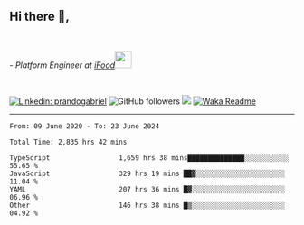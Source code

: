 <h2>Hi there  👋,</h2> </br>

<p><em>- Platform Engineer at <a href="https://www.ifood.com.br/">iFood</a><img src="https://media.giphy.com/media/WUlplcMpOCEmTGBtBW/giphy.gif" width="30"> 
</em></p></br>


[![Linkedin: prandogabriel](https://img.shields.io/badge/-prandogabriel-blue?style=flat-square&logo=Linkedin&logoColor=white&link=https://www.linkedin.com/in/prandogabriel/)](https://www.linkedin.com/in/prandogabriel)
![GitHub followers](https://img.shields.io/github/followers/prandogabriel?label=Follow&style=social)
![](https://visitor-badge.glitch.me/badge?page_id=prandogabriel.prandogabriel)
[![Waka Readme](https://github.com/prandogabriel/prandogabriel/actions/workflows/update-stats.yml.yml/badge.svg)](https://github.com/prandogabriel/prandogabriel/actions/workflows/update-stats.yml.yml)

---

<!--START_SECTION:waka-->

```golang
From: 09 June 2020 - To: 23 June 2024

Total Time: 2,835 hrs 42 mins

TypeScript                 1,659 hrs 38 mins██████████████░░░░░░░░░░░   55.65 %
JavaScript                 329 hrs 19 mins ██▓░░░░░░░░░░░░░░░░░░░░░░   11.04 %
YAML                       207 hrs 36 mins █▓░░░░░░░░░░░░░░░░░░░░░░░   06.96 %
Other                      146 hrs 38 mins █▒░░░░░░░░░░░░░░░░░░░░░░░   04.92 %
```

<!--END_SECTION:waka-->
